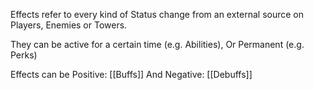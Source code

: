 Effects refer to every kind of Status change from an external source on Players, Enemies or Towers.

They can be active for a certain time (e.g. Abilities), Or Permanent (e.g. Perks)

Effects can be Positive:
[[Buffs]]
And Negative:
[[Debuffs]]
